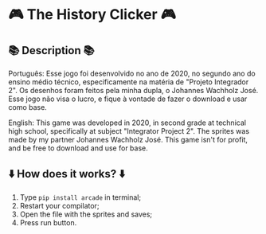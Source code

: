 # 	:video_game: The History Clicker 	:video_game:

## :books: Description :books:

Português: Esse jogo foi desenvolvido no ano de 2020, no segundo ano do ensino médio técnico, especificamente na matéria de "Projeto Integrador 2". Os desenhos foram feitos pela minha dupla, o Johannes Wachholz José. Esse jogo não visa o lucro, e fique à vontade de fazer o download e usar como base.

English: This game was developed in 2020, in second grade at technical high school, specifically at subject "Integrator Project 2". The sprites was made by my partner Johannes Wachholz José. This game isn't for profit, and be free to download and use for base.

## :arrow_down: How does it works? :arrow_down:

1. Type ```pip install arcade``` in terminal;
2. Restart your compilator;
3. Open the file with the sprites and saves;
4. Press run button.
